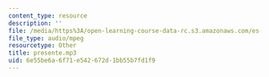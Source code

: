 ```yaml
---
content_type: resource
description: ''
file: /media/https%3A/open-learning-course-data-rc.s3.amazonaws.com/es-s41-speak-italian-with-your-mouth-full-spring-2012/6e55be6a6f71e542672d1bb55b7fd1f9_presente.mp3
file_type: audio/mpeg
resourcetype: Other
title: presente.mp3
uid: 6e55be6a-6f71-e542-672d-1bb55b7fd1f9
---
```

